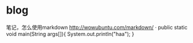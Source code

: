 blog
====
笔记，怎么使用markdown
http://wowubuntu.com/markdown/
·
public static void main(String args[]){
  System.out.println("haa");
}
